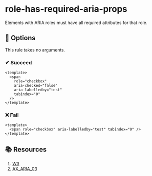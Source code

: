 # role-has-required-aria-props

Elements with ARIA roles must have all required attributes for that role.

## 🔧 Options

This rule takes no arguments.

### ✔ Succeed

```vue
<template>
  <span
    role="checkbox"
    aria-checked="false"
    aria-labelledby="test"
    tabindex="0"
  />
</template>
```

### ❌ Fail

```vue
<template>
  <span role="checkbox" aria-labelledby="test" tabindex="0" />
</template>
```

## 📚 Resources

1. [W3](https://www.w3.org/TR/wai-aria/roles)
2. [AX_ARIA_03](https://github.com/GoogleChrome/accessibility-developer-tools/wiki/Audit-Rules#ax_aria_03)
